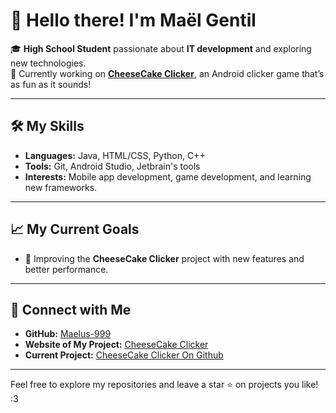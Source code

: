 # 👋 Hello there! I'm Maël Gentil  

🎓 **High School Student** passionate about **IT development** and exploring new technologies.  
🚀 Currently working on **[CheeseCake Clicker](https://maelgentil.me)**, an Android clicker game that’s as fun as it sounds!  

---

## 🛠️ My Skills  

- **Languages:** Java, HTML/CSS, Python, C++
- **Tools:** Git, Android Studio, Jetbrain's tools  
- **Interests:** Mobile app development, game development, and learning new frameworks.  

---

## 📈 My Current Goals  

- 🌟 Improving the **CheeseCake Clicker** project with new features and better performance.   

---

## 🔗 Connect with Me  

- **GitHub:** [Maelus-999](https://github.com/Maelus-999)
- **Website of My Project:** [CheeseCake Clicker](https://maelgentil.me)
- **Current Project:** [CheeseCake Clicker On Github](https://github.com/Maelus-999/CheeseCakeClicker)  

---

Feel free to explore my repositories and leave a star ⭐ on projects you like! :3

